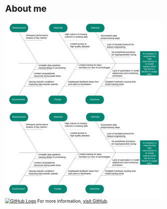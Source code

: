 # About me
![My First Ishikawa](Ishikawa.png)
![GitHub Logo](https://github.com/srik2709/srik2709.github.io/blob/main/Ishikawa.png)
[![GitHub Logo](https://github.githubassets.com/images/modules/logos_page/GitHub-Mark.png)](https://github.com)
For more information, [visit GitHub](https://github.com).


